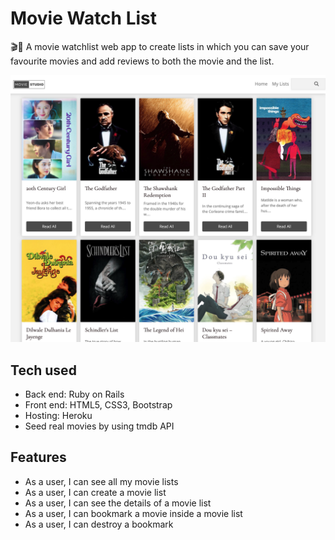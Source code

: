 # Movie Watch List

🎬🍿 A movie watchlist web app to create lists in which you can save your favourite movies and add reviews to both the movie and the list.

![App Screenshot](https://github.com/Huiclaire/rails-watch-list-2/blob/master/app/assets/images/project-picture.jpg)

## Tech used
* Back end: Ruby on Rails
* Front end: HTML5, CSS3, Bootstrap
* Hosting: Heroku
* Seed real movies by using tmdb API

## Features 
* As a user, I can see all my movie lists
* As a user, I can create a movie list
* As a user, I can see the details of a movie list
* As a user, I can bookmark a movie inside a movie list
* As a user, I can destroy a bookmark

